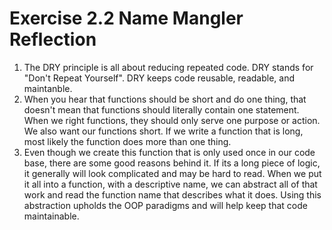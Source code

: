 # Exercise 2.2 Name Mangler Reflection
1. The DRY principle is all about reducing repeated code. DRY stands for "Don't Repeat Yourself". DRY keeps code reusable, readable, and maintanble.
2. When you hear that functions should be short and do one thing, that doesn't mean that functions should literally contain one statement. When we right functions, they should only serve one purpose or action. We also want our functions short. If we write a function that is long, most likely the function does more than one thing.
3. Even though we create this function that is only used once in our code base, there are some good reasons behind it. If its a long piece of logic, it generally will look complicated and may be hard to read. When we put it all into a function, with a descriptive name, we can abstract all of that work and read the function name that describes what it does. Using this abstraction upholds the OOP paradigms and will help keep that code maintainable.